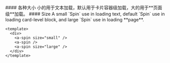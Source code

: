 <cn>
#### 各种大小
小的用于文本加载，默认用于卡片容器级加载，大的用于**页面级**加载。
</cn>

<us>
#### Size
A small `Spin` use in loading text, default `Spin` use in loading card-level block, and large `Spin` use in loading **page**.
</us>

```tpl
<template>
  <div>
    <a-spin size="small" />
    <a-spin />
    <a-spin size="large" />
  </div>
</template>
```
